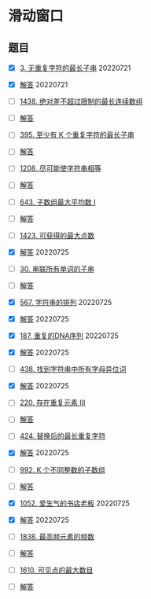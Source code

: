  # 滑动窗口

## 题目

- [x] [3. 无重复字符的最长子串](https://leetcode.cn/problems/longest-substring-without-repeating-characters) 20220721
- [x] [解答](https://mp.weixin.qq.com/s?__biz=MzU4NDE3MTEyMA==&mid=2247484130&idx=6&sn=6a6fd8a208ccd7f0b7d706a3ff5900d7&chksm=fd9ca9fdcaeb20eb43980e8c841294d8b366fdbc128dacf140a93740221691ba241fe4593501&scene=178&cur_album_id=1748666477852835841#rd) 20220721

- [ ] [1438. 绝对差不超过限制的最长连续数组](https://leetcode.cn/problems/longest-continuous-subarray-with-absolute-diff-less-than-or-equal-to-limit) 
- [ ] [解答](https://mp.weixin.qq.com/s?__biz=MzU4NDE3MTEyMA==&mid=2247484403&idx=1&sn=9311c773c488d8b9573e5b0e3be9445e&chksm=fd9ca8eccaeb21fa5d1febd26cef4d4fe94e6600f5d2426d9cad43012a94c409d44c0bd2b5ec&scene=178&cur_album_id=1748666477852835841#rd) 

- [ ] [395. 至少有 K 个重复字符的最长子串](https://leetcode.cn/problems/longest-substring-with-at-least-k-repeating-characters)
- [ ] [解答](https://mp.weixin.qq.com/s?__biz=MzU4NDE3MTEyMA==&mid=2247484728&idx=1&sn=c72b71bc0b6fce4cf29ca756a8a4eb36&chksm=fd9cae27caeb2731b785e76ae1966688f6a6661977916e25926a357117b7932caa3b51815361&scene=178&cur_album_id=1748666477852835841#rd)

- [ ] [1208. 尽可能使字符串相等](https://leetcode.cn/problems/get-equal-substrings-within-budget)
- [ ] [解答](https://mp.weixin.qq.com/s?__biz=MzU4NDE3MTEyMA==&mid=2247486066&idx=1&sn=87e474f6f0bcc9c928e97a0647526c8e&chksm=fd9ca16dcaeb287b031508d7c4801802092c17eae16d5a81e0523db789489682d0c8bfb57325&scene=178&cur_album_id=1748666477852835841#rd)

- [ ] [643. 子数组最大平均数 I](https://leetcode.cn/problems/maximum-average-subarray-i)
- [ ] [解答](https://mp.weixin.qq.com/s?__biz=MzU4NDE3MTEyMA==&mid=2247486388&idx=1&sn=fdc20f653824ea4df913f7b8f694108b&chksm=fd9ca0abcaeb29bdf6a7e121fdd2c200165fe766f8e969a858b88998d81548ee6a48750cbfd9&scene=178&cur_album_id=1748666477852835841#rd)

- [ ] [1423. 可获得的最大点数](https://leetcode.cn/problems/maximum-points-you-can-obtain-from-cards)
- [x] [解答](https://mp.weixin.qq.com/s?__biz=MzU4NDE3MTEyMA==&mid=2247486502&idx=1&sn=629bf2abbb340505f240a8a91c6b0f4e&chksm=fd9ca739caeb2e2f91f9824c37746385b8ea104adcafcb96d2f8b1834e78dc702dca322b1bf2&scene=178&cur_album_id=1748666477852835841#rd) 20220725

- [ ] [30. 串联所有单词的子串](https://leetcode.cn/problems/substring-with-concatenation-of-all-words)
- [ ] [解答](https://mp.weixin.qq.com/s?__biz=MzU4NDE3MTEyMA==&mid=2247486522&idx=1&sn=81421abe8fdf606d3f6deec1709b1774&chksm=fd9ca725caeb2e335f0e861fd88b4e9e0aba919fbcf605536e3a14c0da5a3ae4e14819d16970&scene=178&cur_album_id=1748666477852835841#rd)

- [x] [567. 字符串的排列](https://leetcode.cn/problems/permutation-in-string) 20220725
- [x] [解答](https://mp.weixin.qq.com/s?__biz=MzU4NDE3MTEyMA==&mid=2247486557&idx=1&sn=495eb196a737fdc3cd44bd59662095cd&chksm=fd9ca742caeb2e54b44764c68d090fef881f17f423cb31a07961c92012bd194c26d13e4b3383&scene=178&cur_album_id=1748666477852835841#rd) 20220725

- [x] [187. 重复的DNA序列](https://leetcode.cn/problems/repeated-dna-sequences) 20220725
- [x] [解答](https://mp.weixin.qq.com/s?__biz=MzU4NDE3MTEyMA==&mid=2247489813&idx=1&sn=7f3bc18ca390d85b17655f7164d8e660&chksm=fd9cb20acaeb3b1cc78abf05d6fea6d093098998ce877f799ac478247604bd267fbee6fcd989&scene=178&cur_album_id=1748666477852835841#rd) 20220725

- [ ] [438. 找到字符串中所有字母异位词](https://leetcode.cn/problems/find-all-anagrams-in-a-string)
- [x] [解答](https://mp.weixin.qq.com/s?__biz=MzU4NDE3MTEyMA==&mid=2247490043&idx=1&sn=99b610013b2685ba7d2c06a7adaf4125&chksm=fd9cb2e4caeb3bf2f2630a6ac15d854b7c4a8a3235cebcbdb53e880de7ba6b57d4bc61f82996&scene=178&cur_album_id=1748666477852835841#rd) 20220725

- [ ] [220. 存在重复元素 III](https://leetcode.cn/problems/contains-duplicate-iii)
- [ ] [解答](https://mp.weixin.qq.com/s?__biz=MzU4NDE3MTEyMA==&mid=2247490145&idx=1&sn=bf324e0af69d1f328c50b0f79975a672&chksm=fd9cb17ecaeb3868bf9172950b21210cd30dfe44cc91ef28e4b7e72a32b8277158a095bb0f4d&scene=178&cur_album_id=1748666477852835841#rd)

- [ ] [424. 替换后的最长重复字符](https://leetcode.cn/problems/longest-repeating-character-replacement)
- [x] [解答](https://mp.weixin.qq.com/s?__biz=MzU4NDE3MTEyMA==&mid=2247490157&idx=1&sn=5d7c0794366d34ad15bbed62529ec53e&chksm=fd9cb172caeb3864ad851dface9c9f4ef65c90ba26ffef7c6632bf49a3dcdbbef513419b3efe&scene=178&cur_album_id=1748666477852835841#rd) 20220725

- [ ] [992. K 个不同整数的子数组](https://leetcode.cn/problems/subarrays-with-k-different-integers)
- [ ] [解答](https://mp.weixin.qq.com/s?__biz=MzU4NDE3MTEyMA==&mid=2247490199&idx=1&sn=fce687507df5204a40c6326bd3f3723f&chksm=fd9cb188caeb389e5625a5225d6dd5f9de5dc7c287042b8d8907ba4c77bfe273ca5b1d33cb63&scene=178&cur_album_id=1748666477852835841#rd)

- [x] [1052. 爱生气的书店老板](https://leetcode.cn/problems/grumpy-bookstore-owner) 20220725
- [x] [解答](https://mp.weixin.qq.com/s?__biz=MzU4NDE3MTEyMA==&mid=2247490224&idx=1&sn=b109eb8d21d3b6e271f2633f7893d82f&chksm=fd9cb1afcaeb38b9ec48e81e493f25fde2b3c6f50453b04a5af29272d28fe11747d35220cdd0&scene=178&cur_album_id=1748666477852835841#rd) 20220725

- [ ] [1838. 最高频元素的频数](https://leetcode.cn/problems/frequency-of-the-most-frequent-element)
- [ ] [解答](https://mp.weixin.qq.com/s?__biz=MzU4NDE3MTEyMA==&mid=2247490239&idx=1&sn=0201eb7b23cfb42acfe30064a4e0a784&chksm=fd9cb1a0caeb38b6765965dd456310a079e72075d832df00faa293cafc857605eb909386fcac&scene=178&cur_album_id=1748666477852835841#rd)

- [ ] [1610. 可见点的最大数目](https://leetcode.cn/problems/maximum-number-of-visible-points)
- [ ] [解答](https://mp.weixin.qq.com/s?__biz=MzU4NDE3MTEyMA==&mid=2247490290&idx=1&sn=b17a19e52b55e11cb3153d60e7b57039&chksm=fd9cb1edcaeb38fbc20dfd4ea35c571c9ef24a4d62906a9d1de98652671f5406544469cdc43d&scene=178&cur_album_id=1748666477852835841#rd)

